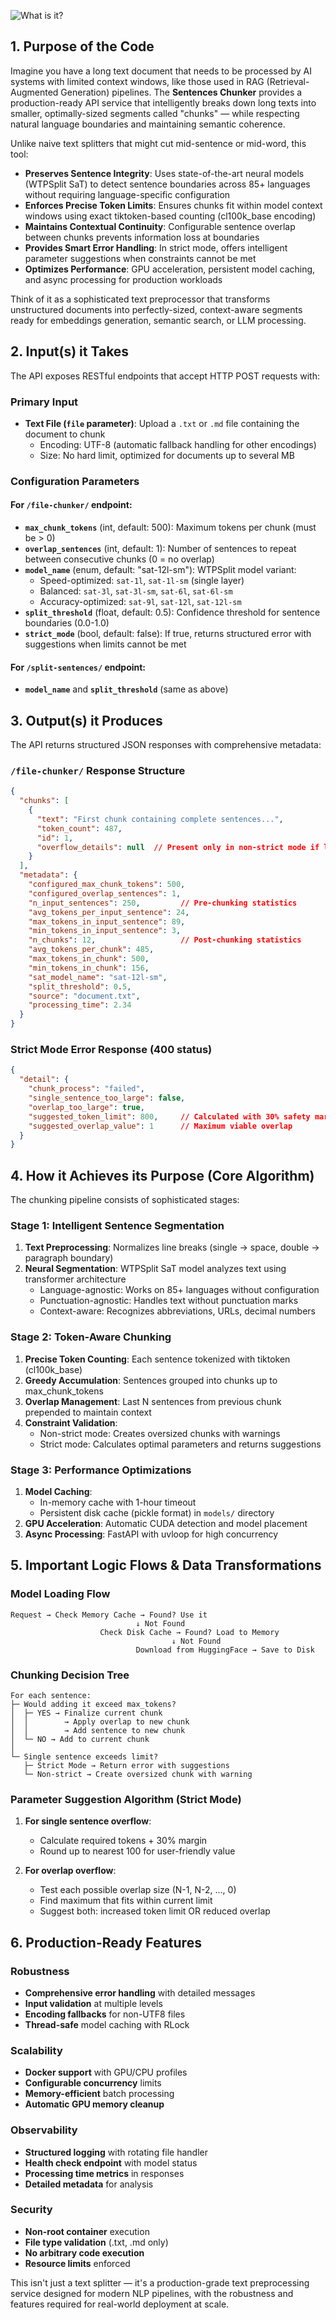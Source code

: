 ![What is it?](what-is-it.jpg)

## 1. Purpose of the Code

Imagine you have a long text document that needs to be processed by AI systems with limited context windows, like those used in RAG (Retrieval-Augmented Generation) pipelines. The **Sentences Chunker** provides a production-ready API service that intelligently breaks down long texts into smaller, optimally-sized segments called "chunks" — while respecting natural language boundaries and maintaining semantic coherence.

Unlike naive text splitters that might cut mid-sentence or mid-word, this tool:

* **Preserves Sentence Integrity**: Uses state-of-the-art neural models (WTPSplit SaT) to detect sentence boundaries across 85+ languages without requiring language-specific configuration
* **Enforces Precise Token Limits**: Ensures chunks fit within model context windows using exact tiktoken-based counting (cl100k_base encoding)
* **Maintains Contextual Continuity**: Configurable sentence overlap between chunks prevents information loss at boundaries
* **Provides Smart Error Handling**: In strict mode, offers intelligent parameter suggestions when constraints cannot be met
* **Optimizes Performance**: GPU acceleration, persistent model caching, and async processing for production workloads

Think of it as a sophisticated text preprocessor that transforms unstructured documents into perfectly-sized, context-aware segments ready for embeddings generation, semantic search, or LLM processing.

## 2. Input(s) it Takes

The API exposes RESTful endpoints that accept HTTP POST requests with:

### Primary Input
* **Text File (`file` parameter)**: Upload a `.txt` or `.md` file containing the document to chunk
  * Encoding: UTF-8 (automatic fallback handling for other encodings)
  * Size: No hard limit, optimized for documents up to several MB

### Configuration Parameters

#### For `/file-chunker/` endpoint:
* **`max_chunk_tokens`** (int, default: 500): Maximum tokens per chunk (must be > 0)
* **`overlap_sentences`** (int, default: 1): Number of sentences to repeat between consecutive chunks (0 = no overlap)
* **`model_name`** (enum, default: "sat-12l-sm"): WTPSplit model variant:
  * Speed-optimized: `sat-1l`, `sat-1l-sm` (single layer)
  * Balanced: `sat-3l`, `sat-3l-sm`, `sat-6l`, `sat-6l-sm`
  * Accuracy-optimized: `sat-9l`, `sat-12l`, `sat-12l-sm`
* **`split_threshold`** (float, default: 0.5): Confidence threshold for sentence boundaries (0.0-1.0)
* **`strict_mode`** (bool, default: false): If true, returns structured error with suggestions when limits cannot be met

#### For `/split-sentences/` endpoint:
* **`model_name`** and **`split_threshold`** (same as above)

## 3. Output(s) it Produces

The API returns structured JSON responses with comprehensive metadata:

### `/file-chunker/` Response Structure

```json
{
  "chunks": [
    {
      "text": "First chunk containing complete sentences...",
      "token_count": 487,
      "id": 1,
      "overflow_details": null  // Present only in non-strict mode if limits exceeded
    }
  ],
  "metadata": {
    "configured_max_chunk_tokens": 500,
    "configured_overlap_sentences": 1,
    "n_input_sentences": 250,         // Pre-chunking statistics
    "avg_tokens_per_input_sentence": 24,
    "max_tokens_in_input_sentence": 89,
    "min_tokens_in_input_sentence": 3,
    "n_chunks": 12,                   // Post-chunking statistics
    "avg_tokens_per_chunk": 485,
    "max_tokens_in_chunk": 500,
    "min_tokens_in_chunk": 156,
    "sat_model_name": "sat-12l-sm",
    "split_threshold": 0.5,
    "source": "document.txt",
    "processing_time": 2.34
  }
}
```

### Strict Mode Error Response (400 status)

```json
{
  "detail": {
    "chunk_process": "failed",
    "single_sentence_too_large": false,
    "overlap_too_large": true,
    "suggested_token_limit": 800,     // Calculated with 30% safety margin
    "suggested_overlap_value": 1      // Maximum viable overlap
  }
}
```

## 4. How it Achieves its Purpose (Core Algorithm)

The chunking pipeline consists of sophisticated stages:

### Stage 1: Intelligent Sentence Segmentation
1. **Text Preprocessing**: Normalizes line breaks (single → space, double → paragraph boundary)
2. **Neural Segmentation**: WTPSplit SaT model analyzes text using transformer architecture
   * Language-agnostic: Works on 85+ languages without configuration
   * Punctuation-agnostic: Handles text without punctuation marks
   * Context-aware: Recognizes abbreviations, URLs, decimal numbers

### Stage 2: Token-Aware Chunking
1. **Precise Token Counting**: Each sentence tokenized with tiktoken (cl100k_base)
2. **Greedy Accumulation**: Sentences grouped into chunks up to max_chunk_tokens
3. **Overlap Management**: Last N sentences from previous chunk prepended to maintain context
4. **Constraint Validation**: 
   * Non-strict mode: Creates oversized chunks with warnings
   * Strict mode: Calculates optimal parameters and returns suggestions

### Stage 3: Performance Optimizations
1. **Model Caching**: 
   * In-memory cache with 1-hour timeout
   * Persistent disk cache (pickle format) in `models/` directory
2. **GPU Acceleration**: Automatic CUDA detection and model placement
3. **Async Processing**: FastAPI with uvloop for high concurrency

## 5. Important Logic Flows & Data Transformations

### Model Loading Flow
```
Request → Check Memory Cache → Found? Use it
                            ↓ Not Found
                    Check Disk Cache → Found? Load to Memory
                                    ↓ Not Found
                            Download from HuggingFace → Save to Disk
```

### Chunking Decision Tree
```
For each sentence:
├─ Would adding it exceed max_tokens?
│  ├─ YES → Finalize current chunk
│  │        → Apply overlap to new chunk
│  │        → Add sentence to new chunk
│  └─ NO → Add to current chunk
│
└─ Single sentence exceeds limit?
   ├─ Strict Mode → Return error with suggestions
   └─ Non-strict → Create oversized chunk with warning
```

### Parameter Suggestion Algorithm (Strict Mode)
1. **For single sentence overflow**:
   * Calculate required tokens + 30% margin
   * Round up to nearest 100 for user-friendly value

2. **For overlap overflow**:
   * Test each possible overlap size (N-1, N-2, ..., 0)
   * Find maximum that fits within current limit
   * Suggest both: increased token limit OR reduced overlap

## 6. Production-Ready Features

### Robustness
* **Comprehensive error handling** with detailed messages
* **Input validation** at multiple levels
* **Encoding fallbacks** for non-UTF8 files
* **Thread-safe** model caching with RLock

### Scalability
* **Docker support** with GPU/CPU profiles
* **Configurable concurrency** limits
* **Memory-efficient** batch processing
* **Automatic GPU memory cleanup**

### Observability
* **Structured logging** with rotating file handler
* **Health check endpoint** with model status
* **Processing time metrics** in responses
* **Detailed metadata** for analysis

### Security
* **Non-root container** execution
* **File type validation** (.txt, .md only)
* **No arbitrary code execution**
* **Resource limits** enforced

This isn't just a text splitter — it's a production-grade text preprocessing service designed for modern NLP pipelines, with the robustness and features required for real-world deployment at scale.
